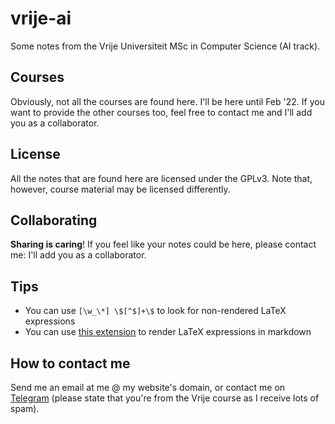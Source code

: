 # vrije-ai

Some notes from the Vrije Universiteit MSc in Computer Science (AI track).

## Courses

Obviously, not all the courses are found here. I'll be here until Feb '22. If you want to provide the other courses too, feel free to contact me and I'll add you as a collaborator.

## License

All the notes that are found here are licensed under the GPLv3. Note that, however, course material may be licensed differently.

## Collaborating

**Sharing is caring**! If you feel like your notes could be here, please contact me: I'll add you as a collaborator.

## Tips

- You can use `[\w_\*] \$[^$]+\$` to look for non-rendered LaTeX expressions
- You can use [this extension](https://marketplace.visualstudio.com/items?itemName=MeowTeam.vscode-math-to-image) to render LaTeX expressions in markdown

## How to contact me

Send me an email at me @ my website's domain, or contact me on [Telegram](https://t.me/simmy) (please state that you're from the Vrije course as I receive lots of spam).
